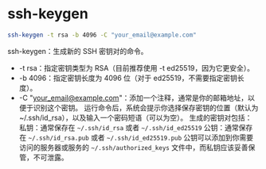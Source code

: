# ssh-keygen

```bash
ssh-keygen -t rsa -b 4096 -C "your_email@example.com"
```

ssh-keygen：生成新的 SSH 密钥对的命令。

- -t rsa：指定密钥类型为 RSA（目前推荐使用 -t ed25519，因为它更安全）。
- -b 4096：指定密钥长度为 4096 位（对于 ed25519，不需要指定密钥长度）。
- -C "your_email@example.com"：添加一个注释，通常是你的邮箱地址，以便于识别这个密钥。
  运行命令后，系统会提示你选择保存密钥的位置（默认为 ~/.ssh/id_rsa），以及输入一个密码短语（可以为空）。
  生成的密钥对包括：
  私钥：通常保存在 `~/.ssh/id_rsa` 或者 `~/.ssh/id_ed25519`
  公钥：通常保存在 `~/.ssh/id_rsa.pub` 或者 `~/.ssh/id_ed25519.pub`
  公钥可以添加到你需要访问的服务器或服务的 `~/.ssh/authorized_keys` 文件中，而私钥应该妥善保管，不可泄露。
